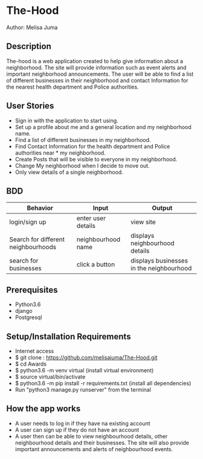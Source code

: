 # The-Hood

Author: Melisa Juma

## Description

The-hood is a web application created to help give information about a neighborhood. The site will provide information such as event alerts and important neighborhood announcements. The user will be able to find a list of different businesses in their neighborhood and contact Information for the nearest health department and Police authorities.

## User Stories

* Sign in with the application to start using.
* Set up a profile about me and a general location and my neighborhood name.
* Find a list of different businesses in my neighborhood.
* Find Contact Information for the health department and Police authorities near * my neighborhood.
* Create Posts that will be visible to everyone in my neighborhood.
* Change My neighborhood when I decide to move out.
* Only view details of a single neighborhood.


## BDD

| Behavior                          | Input                                   | Output                             |
| --------------------------------- | --------------------------------------- | ---------------------------------- |
| login/sign up                | enter user details                                    | view site             |
| Search for different neighbourhoods  | neighbourhood name                       | displays  neighbourhood details   |
| search for businesses  | click a button                          | displays businesses in the neighbourhood |



##  Prerequisites
* Python3.6
* django
* Postgresql

## Setup/Installation Requirements
* Internet access
* $ git clone : https://github.com/melisajuma/The-Hood.git
* $ cd Awards
* $ python3.6 -m venv virtual (install virtual environment)
* $ source virtual/bin/activate
* $ python3.6 -m pip install -r requirements.txt (install all dependencies)
*  Run "python3 manage.py runserver" from the terminal

## How the app works
* A user needs to log in if they have na existing account
* A user can sign up if they do not have an account
* A user then can be able to view neighbourhood details, other neighbourhood details and their businesses. The site will also provide important announcements and alerts of neighbourhood events.


